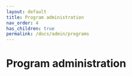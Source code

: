 ```yaml
---
layout: default
title: Program administration
nav_order: 4
has_children: true
permalink: /docs/admin/programs
---
```


# Program administration
